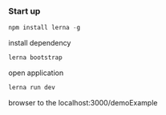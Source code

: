 ### Start up
```js
npm install lerna -g
```
install dependency
```js
lerna bootstrap

```

open application
```js
lerna run dev

```
browser to the localhost:3000/demoExample

